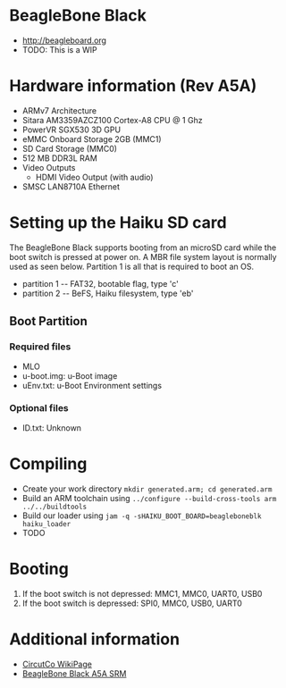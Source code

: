 # BeagleBone Black
* http://beagleboard.org
* TODO: This is a WIP

# Hardware information (Rev A5A)

* ARMv7 Architecture
* Sitara AM3359AZCZ100 Cortex-A8 CPU @ 1 Ghz
* PowerVR SGX530 3D GPU
* eMMC Onboard Storage 2GB (MMC1)
* SD Card Storage (MMC0)
* 512 MB DDR3L RAM
* Video Outputs
  * HDMI Video Output (with audio)
* SMSC LAN8710A Ethernet

# Setting up the Haiku SD card

The BeagleBone Black supports booting from an microSD card while the boot switch is pressed at power on. A MBR file system layout is normally used as seen below. Partition 1 is all that is required to boot an OS.

*  partition 1 -- FAT32, bootable flag, type 'c'
*  partition 2 -- BeFS, Haiku filesystem, type 'eb'

## Boot Partition

### Required files

* MLO
* u-boot.img: u-Boot image
* uEnv.txt: u-Boot Environment settings

### Optional files

* ID.txt: Unknown

# Compiling

*  Create your work directory `mkdir generated.arm; cd generated.arm`
*  Build an ARM toolchain using `../configure --build-cross-tools arm ../../buildtools`
*  Build our loader using `jam -q -sHAIKU_BOOT_BOARD=beagleboneblk haiku_loader`
*  TODO

# Booting

1. If the boot switch is not depressed:
   MMC1, MMC0, UART0, USB0
2. If the boot switch is depressed:
   SPI0, MMC0, USB0, UART0

# Additional information

* [CircutCo WikiPage](http://circuitco.com/support/index.php?title=BeagleBoneBlack)
* [BeagleBone Black A5A SRM](https://github.com/CircuitCo/BeagleBone-Black/blob/master/BBB_SRM.pdf?raw=true)
